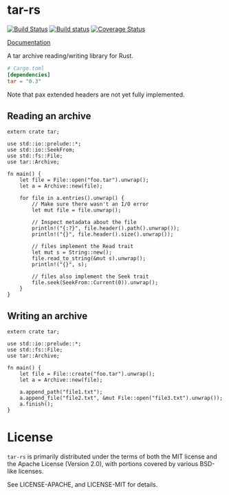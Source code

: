# tar-rs

[![Build Status](https://travis-ci.org/alexcrichton/tar-rs.svg?branch=master)](https://travis-ci.org/alexcrichton/tar-rs)
[![Build status](https://ci.appveyor.com/api/projects/status/0udgokm2fc6ljorj?svg=true)](https://ci.appveyor.com/project/alexcrichton/tar-rs)
[![Coverage Status](https://coveralls.io/repos/alexcrichton/tar-rs/badge.svg?branch=master&service=github)](https://coveralls.io/github/alexcrichton/tar-rs?branch=master)

[Documentation](http://alexcrichton.com/tar-rs/tar/index.html)

A tar archive reading/writing library for Rust.

```toml
# Cargo.toml
[dependencies]
tar = "0.3"
```

Note that pax extended headers are not yet fully implemented.

## Reading an archive

```rust,no_run
extern crate tar;

use std::io::prelude::*;
use std::io::SeekFrom;
use std::fs::File;
use tar::Archive;

fn main() {
    let file = File::open("foo.tar").unwrap();
    let a = Archive::new(file);

    for file in a.entries().unwrap() {
        // Make sure there wasn't an I/O error
        let mut file = file.unwrap();

        // Inspect metadata about the file
        println!("{:?}", file.header().path().unwrap());
        println!("{}", file.header().size().unwrap());

        // files implement the Read trait
        let mut s = String::new();
        file.read_to_string(&mut s).unwrap();
        println!("{}", s);

        // files also implement the Seek trait
        file.seek(SeekFrom::Current(0)).unwrap();
    }
}

```

## Writing an archive

```rust,no_run
extern crate tar;

use std::io::prelude::*;
use std::fs::File;
use tar::Archive;

fn main() {
    let file = File::create("foo.tar").unwrap();
    let a = Archive::new(file);

    a.append_path("file1.txt");
    a.append_file("file2.txt", &mut File::open("file3.txt").unwrap());
    a.finish();
}
```

# License

`tar-rs` is primarily distributed under the terms of both the MIT license and
the Apache License (Version 2.0), with portions covered by various BSD-like
licenses.

See LICENSE-APACHE, and LICENSE-MIT for details.
